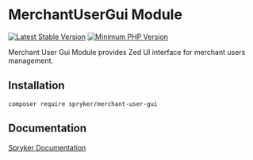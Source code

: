 # MerchantUserGui Module
[![Latest Stable Version](https://poser.pugx.org/spryker/merchant-user-gui/v/stable.svg)](https://packagist.org/packages/spryker/merchant-user-gui)
[![Minimum PHP Version](https://img.shields.io/badge/php-%3E%3D%207.3-8892BF.svg)](https://php.net/)

Merchant User Gui Module provides Zed UI interface for merchant users management.

## Installation

```
composer require spryker/merchant-user-gui
```

## Documentation

[Spryker Documentation](https://academy.spryker.com/developing_with_spryker/module_guide/modules.html)
